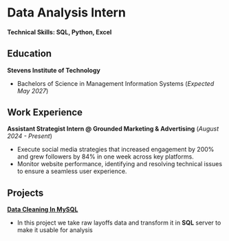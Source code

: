 # Data Analysis Intern

#### **Technical Skills: SQL, Python, Excel**

## Education
**Stevens Institute of Technology**
- Bachelors of Science in Management Information Systems (_Expected May 2027_)

## Work Experience
**Assistant Strategist Intern @ Grounded Marketing & Advertising** (_August 2024 - Present_)
- Execute social media strategies that increased engagement by 200% and grew followers by 84% in one week across key platforms.
- Monitor website performance, identifying and resolving technical issues to ensure a seamless user experience.

## Projects
[**Data Cleaning In MySQL**]([https://github.com/jordanbaluyot/jordanbaluyot.github.io/blob/606ded050507ae8b05b398d8e63a19512602d423/Data%20Cleaning%20in%20MySQL.sql])
- In this project we take raw layoffs data and transform it in **SQL** server to make it usable for analysis


